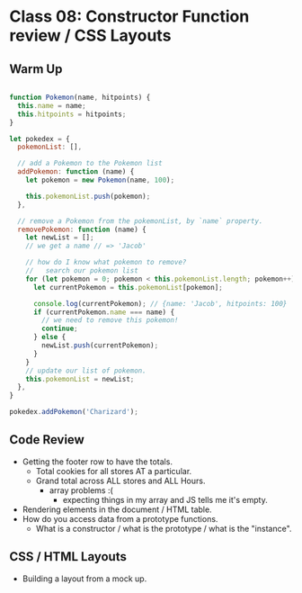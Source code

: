 # Class 08: Constructor Function review / CSS Layouts

## Warm Up

```js

function Pokemon(name, hitpoints) {
  this.name = name;
  this.hitpoints = hitpoints;
}

let pokedex = {
  pokemonList: [],

  // add a Pokemon to the Pokemon list
  addPokemon: function (name) {
    let pokemon = new Pokemon(name, 100);

    this.pokemonList.push(pokemon);
  },

  // remove a Pokemon from the pokemonList, by `name` property.
  removePokemon: function (name) {
    let newList = [];
    // we get a name // => 'Jacob'

    // how do I know what pokemon to remove?
    //   search our pokemon list
    for (let pokemon = 0; pokemon < this.pokemonList.length; pokemon++) {
      let currentPokemon = this.pokemonList[pokemon];

      console.log(currentPokemon); // {name: 'Jacob', hitpoints: 100}
      if (currentPokemon.name === name) {
        // we need to remove this pokemon!
        continue;
      } else {
        newList.push(currentPokemon);
      }
    }
    // update our list of pokemon.
    this.pokemonList = newList;
  },
}

pokedex.addPokemon('Charizard');

```

## Code Review

* Getting the footer row to have the totals.
  * Total cookies for all stores AT a particular.
  * Grand total across ALL stores and ALL Hours.
    * array problems :(
      * expecting things in my array and JS tells me it's empty.
* Rendering elements in the document / HTML table.
* How do you access data from a prototype functions.
  * What is a constructor / what is the prototype / what is the "instance".

## CSS / HTML Layouts

* Building a layout from a mock up.
